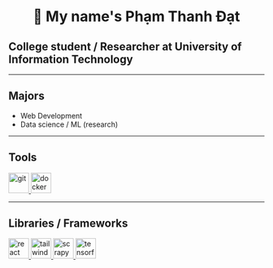 <h1 align="center">👋 My name's Phạm Thanh Đạt</h1>
<h2>College student / Researcher at University of Information Technology</h2>

<hr>
<h2>Majors</h2>
<ul>
  <li>Web Development</li>
  <li>Data science / ML (research)</li>
</ul>

<hr>
<h2>Tools</h2>
<a href="https://github.com">
  <img
    src="https://seeklogo.com/images/G/git-logo-CD8D6F1C09-seeklogo.com.png"
    alt="git"
    width="40"
  >
</a>
<a href="https://www.docker.com/">
  <img
    src="https://seeklogo.com/images/D/docker-logo-CF97D0124B-seeklogo.com.png"
    alt="docker"
    width="40"
  >
</a>

<hr>
<h2>Libraries / Frameworks</h2>
<a href="https://react.dev/">
  <img
    src="https://w7.pngwing.com/pngs/79/518/png-transparent-js-react-js-logo-react-react-native-logos-icon-thumbnail.png"
    alt="react"
    width="40"
  >
</a>
<a href="https://tailwindcss.com/">
  <img
    src="https://seeklogo.com/images/T/tailwind-css-logo-5AD4175897-seeklogo.com.png"
    alt="tailwind css"
    width="40"
  >
</a>
<a href="https://scrapy.org/">
  <img
    src="https://pbs.twimg.com/profile_images/690207449471582208/LJ_Gsz28_400x400.png"
    alt="scrapy"
    width="40"
  >
</a>
<a href="https://www.tensorflow.org">
  <img
    src="https://seeklogo.com/images/T/tensorflow-logo-02FCED4F98-seeklogo.com.png"
    alt="tensorflow"
    width="40"
  >
</a>
